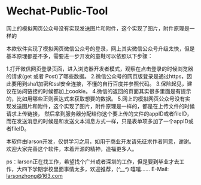 # Wechat-Public-Tool
网上的模拟网页公众号没有实现发送图片和附件，这个实现了图片，附件原理是一样的


本款软件实现了模拟网页微信公众号的登录，网上其实微信公众号升级太快，但是基本原理都差不多，需要进一步开发的童鞋可以依照以下步骤：

1.打开微信网页登录页面，进入浏览器开发者模式，观察在点击登录的时候浏览器的请求(get 或者 Post)了哪些数据。
2.微信公众号的网页版登录是通过https，因此要用到sha1加密和ssl安全连接，不懂的自行百度并参照代码。
3.保险起见，建议在访问链接的时候都加上cookie。
4.微信的返回的页面其实很多里面是有提示的，比如用哪些正则表达式来获取想要的数据。
5.网上的模拟网页公众号没有实现发送图片和附件，这个实现了图片，附件原理是一样的，都是在上传文件的时候请求上传链接，
然后拿到服务器分配给你这个要上传的文件的appID或者fileID，而在发送消息的时候是和发送文本消息方式一样，只是表单项多加了一个appID或者fileID。


本软件由larson开发，仅供学习之用，如用于商业开发请先征求作者同意，谢谢。
欢迎大家完善这个软件，本着开源的精神，造福更多人。

ps：larson正在找工作，希望找个广州或者深圳的工作，但是要到毕业才去工作，大四下学期学校里面事情太多，欢迎推荐，(*^__^*) 嘻嘻……
E-Mail: larsonzhong@163.com


